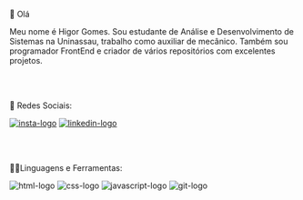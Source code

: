 🚀  Olá

Meu nome é Higor Gomes. Sou estudante de Análise e Desenvolvimento de Sistemas na Uninassau, trabalho como auxiliar de mecânico. Também sou programador FrontEnd e criador de vários repositórios com excelentes projetos.


<br>
<br>

📱 Redes Sociais:


<a href="https://www.instagram.com/higor.gomess/"> <img src="https://img.shields.io/badge/Instagram-E4405F?style=for-the-badge&logo=instagram&logoColor=white" alt="insta-logo"/></a>            <a href="https://www.linkedin.com/in/higorgomesss/"> <img src="https://img.shields.io/badge/LinkedIn-0077B5?style=for-the-badge&logo=linkedin&logoColor=white" alt="linkedin-logo" /></a>

<br>
<br>

👨‍💻Linguagens e Ferramentas: 


<img src="https://img.shields.io/badge/HTML5-E34F26?style=for-the-badge&logo=html5&logoColor=white" alt="html-logo"/>       <img src="https://img.shields.io/badge/CSS-239120?&style=for-the-badge&logo=css3&logoColor=white" alt="css-logo"/>              <img src="https://img.shields.io/badge/JavaScript-323330?style=for-the-badge&logo=javascript&logoColor=F7DF1E"  alt="javascript-logo"/>                   <img src="https://img.shields.io/badge/GIT-E44C30?style=for-the-badge&logo=git&logoColor=white" alt="git-logo"/>

<br>
<br>

